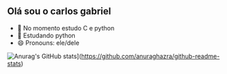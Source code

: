 ## Olá sou o carlos gabriel

- 🔭 No momento estudo C e python
- 🌱 Estudando python
- 😄 Pronouns: ele/dele

![Anurag's GitHub stats](https://github-readme-stats.vercel.app/api?carlosrodrigues23)](https://github.com/anuraghazra/github-readme-stats)
